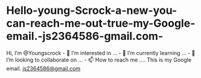 # Hello-young-Scrock-a-new-you-can-reach-me-out-true-my-Google-email.-js2364586-gmail.com-
Hi, I’m @Youngscrock - 👀 I’m interested in ... - 🌱 I’m currently learning ... - 💞️ I’m looking to collaborate on ... - 📫 How to reach me .... This is my Google email. js2364586@gmail.com
